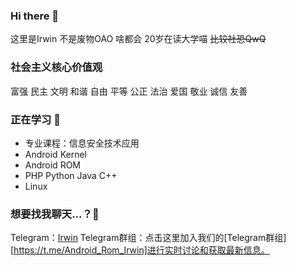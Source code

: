 ### Hi there 👋
这里是Irwin
不是废物OAO 啥都会
20岁在读大学喵 
~~比较社恐QwQ~~  

### 社会主义核心价值观
富强
民主
文明
和谐
自由
平等
公正
法治
爱国
敬业
诚信
友善

### 正在学习 🌱
* 专业课程：信息安全技术应用
* Android Kernel
* Android ROM
* PHP Python Java C++
* Linux

### 想要找我聊天...？💬
Telegram：[Irwin](https://t.me/Irwin_Hs) 
Telegram群组：点击这里加入我们的[Telegram群组][https://t.me/Android_Rom_Irwin]进行实时讨论和获取最新信息。


